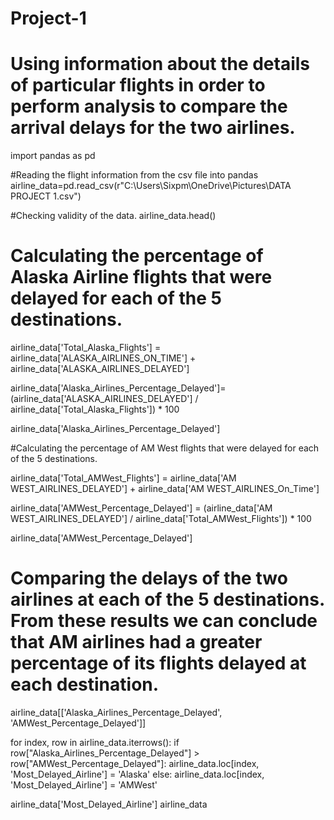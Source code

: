 # Project-1
# Using information about the details of particular flights in order to perform analysis to compare the arrival delays for the two airlines.

import pandas as pd

#Reading the flight information from the csv file into pandas
airline_data=pd.read_csv(r"C:\Users\Sixpm\OneDrive\Pictures\DATA PROJECT 1.csv")

#Checking validity of the data. 
airline_data.head()


# Calculating the percentage of Alaska Airline flights that were delayed for each of the 5 destinations. 

airline_data['Total_Alaska_Flights'] = airline_data['ALASKA_AIRLINES_ON_TIME'] + airline_data['ALASKA_AIRLINES_DELAYED']

airline_data['Alaska_Airlines_Percentage_Delayed']= (airline_data['ALASKA_AIRLINES_DELAYED'] / airline_data['Total_Alaska_Flights']) * 100

airline_data['Alaska_Airlines_Percentage_Delayed']

#Calculating the percentage of AM West flights that were delayed for each of the 5 destinations. 


airline_data['Total_AMWest_Flights'] = airline_data['AM WEST_AIRLINES_DELAYED'] + airline_data['AM WEST_AIRLINES_On_Time']

airline_data['AMWest_Percentage_Delayed'] = (airline_data['AM WEST_AIRLINES_DELAYED'] / airline_data['Total_AMWest_Flights']) * 100

airline_data['AMWest_Percentage_Delayed']


# Comparing the delays of the two airlines at each of the 5 destinations. From these results we can conclude that AM airlines had a greater percentage of its flights delayed at each destination. 

airline_data[['Alaska_Airlines_Percentage_Delayed', 'AMWest_Percentage_Delayed']]

for index, row in airline_data.iterrows():
    if row["Alaska_Airlines_Percentage_Delayed"] > row["AMWest_Percentage_Delayed"]:
        airline_data.loc[index, 'Most_Delayed_Airline'] = 'Alaska'
    else:
        airline_data.loc[index, 'Most_Delayed_Airline'] = 'AMWest'

airline_data['Most_Delayed_Airline']
airline_data
